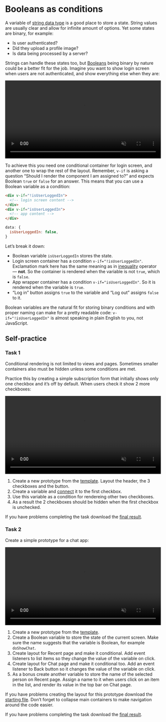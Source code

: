 # Booleans as conditions

A variable of [string data type](./../Data/variables.html#strings) is a good place to store a state. String values are usually clear and allow for infinite amount of options. Yet some states are binary, for example:
- Is user authenticated?
- Did they upload a profile image?
- Is data being processed by a server?

Strings can handle these states too, but [Booleans](./../Data/variables.html#boolean) being binary by nature could be a better fit for the job. Imagine you want to show login screen when users are not authenticated, and show everything else when they are:

<video width="100%" controls muted class="">
  <source src="./media/cond-bool-1.mp4" type="video/mp4">
</video>

To achieve this you need one conditional container for login screen, and another one to wrap the rest of the layout. Remember, `v-if` is asking a question “Should I render the component I am assigned to?” and expects Boolean `true` or `false` for an answer. This means that you can use a Boolean variable as a condition:

```html
<div v-if="!isUserLoggedIn">
  <!-- login screen content -->
</div>
<div v-if="isUserLoggedIn">
  <!-- app content -->
</div>
```
```js
data: {
  isUserLoggedIn: false,
}
```

Let’s break it down:

- Boolean variable `isUserLoggedIn` stores the state.
- Login screen container has a condition `v-if="!isUserLoggedIn"`. Exclamation mark here has the same meaning as in [inequality](./not.md#inequality) operator — **not**. So the container is rendered when the variable is not `true`, which is `false`.
- App wrapper container has a condition `v-if="isUserLoggedIn"`. So it is rendered when the variable is `true`.
- “Log in” button assigns `true` to the variable and “Log out” assigns `false` to it.

Boolean variables are the natural fit for storing binary conditions and with proper naming can make for a pretty readable code: `v-if="!isUserLoggedIn"` is almost speaking in plain English to you, not JavaScript.

<!-- *show if a user is not logged in*. -->

<!-- [Equality]() and [inequality]() return Boolean value, but you can also use a Boolean variable as a condition: -->

 <!-- Since `v-if` is expecting a Boolean `true` or `false`, you can use a Boolean variable as a condition: -->

## Self-practice

### Task 1

Conditional rendering is not limited to views and pages. Sometimes smaller containers also must be hidden unless some conditions are met.

Practice this by creating a simple subscription form that initially shows only one checkbox and it’s off by default. When users check it show 2 more checkboxes:

<video width="100%" controls muted loop class="">
  <source src="./media/cond-bool-practice-1.mp4" type="video/mp4">
</video>

1. Create a new prototype from the [template](./../Setup/). Layout the header, the 3 checkboxes and the button.
2. Create a variable and [connect](./../Data/forms.md#checkbox) it to the first checkbox.
3. Use this variable as a condition for rendereing other two checkboxes.
4. As a result the 2 checkboxes should be hidden when the first checkbox is unchecked.

If you have problems completing the task download the [final result](./../../../course-files/interaction-basics/conditionals/cond-bool-practice-1-end.html.zip).

### Task 2

Create a simple prototype for a chat app:

<video width="100%" controls muted loop class="">
  <source src="./media/cond-bool-practice-2.mp4" type="video/mp4">
</video>

1. Create a new prototype from the [template](./../Setup/).
2. Create a Boolean variable to store the state of the current screen. Make sure the name suggests that the variable is Boolean, for example `doShowChat`.
3. Create layout for Recent page and make it conditional. Add event listeners to list items so they change the value of the variable on click.
4. Create layout for Chat page and make it conditional too. Add an event listener to Back button so it changes the value of the variable on click.
5. As a bonus create another variable to store the name of the selected person on Recent page. Assign a name to it when users click on an item in the list, and render its value in the top bar on Chat page.

If you have problems creating the layout for this prototype download the [starting file](./../../../course-files/interaction-basics/conditionals/cond-bool-practice-2-start.html.zip). Don’t forget to collapse main containers to make navigation around the code easier.

If you have problems completing the task download the [final result](./../../../course-files/interaction-basics/conditionals/cond-bool-practice-2-end.html.zip).
